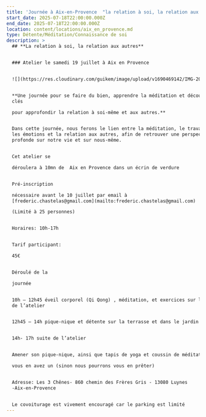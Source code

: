 ```yaml
---
title: 'Journée à Aix-en-Provence  "la relation à soi, la relation aux autres" '
start_date: 2025-07-18T22:00:00.000Z
end_date: 2025-07-18T22:00:00.000Z
location: content/locations/aix_en_provence.md
type: Détente/Méditation/Connaissance de soi
description: >
  ## **La relation à soi, la relation aux autres**


  ### Atelier le samedi 19 juillet à Aix en Provence


  ![](https://res.cloudinary.com/guikem/image/upload/v1690469142/IMG-20230724-WA0016_gba2km.jpg)


  **Une journée pour se faire du bien, apprendre la méditation et découvrir des
  clés

  pour approfondir la relation à soi-même et aux autres.**


  Dans cette journée, nous ferons le lien entre la méditation, le travail sur
  les émotions et la relation aux autres, afin de retrouver une perspective plus
  profonde sur notre vie et sur nous-même.


  Cet atelier se

  déroulera à 10mn de  Aix en Provence dans un écrin de verdure


  Pré-inscription

  nécessaire avant le 10 juillet par email à
  [frederic.chastelas@gmail.com](mailto:frederic.chastelas@gmail.com)

  (Limité à 25 personnes)


  Horaires: 10h-17h


  Tarif participant:

  45€


  Déroulé de la

  journée


  10h – 12h45 éveil corporel (Qi Qong) , méditation, et exercices sur le thème
  de l’atelier


  12h45 – 14h pique-nique et détente sur la terrasse et dans le jardin


  14h- 17h suite de l’atelier


  Amener son pique-nique, ainsi que tapis de yoga et coussin de méditation si

  vous en avez un (sinon nous pourrons vous en prêter)


  Adresse: Les 3 Chênes- 860 chemin des Frères Gris - 13080 Luynes
  -Aix-en-Provence


  Le covoiturage est vivement encouragé car le parking est limité
---
```


